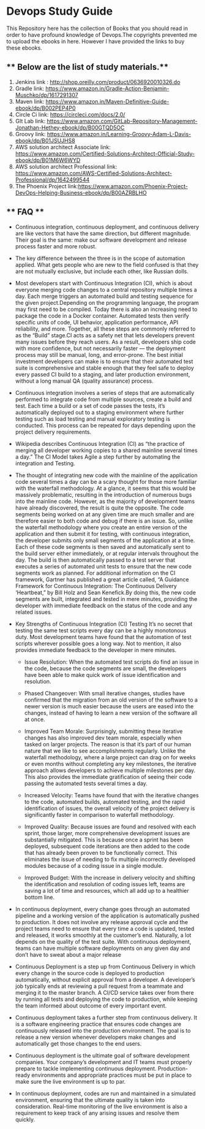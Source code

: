 # Devops Study Guide

This Repository here has the collection of Books that you should read in order to have profound knowledge of Devops.The copyrights prevented me to upload the ebooks in here. However I have provided the links to buy these ebooks.

** Below are the list of study materials.**
---

1. Jenkins link : http://shop.oreilly.com/product/0636920010326.do
2. Gradle link: https://www.amazon.in/Gradle-Action-Benjamin-Muschko/dp/1617291307
3. Maven link: https://www.amazon.in/Maven-Definitive-Guide-ebook/dp/B002PEP4P0
4. Circle Ci link: https://circleci.com/docs/2.0/
5. GIt Lab link: https://www.amazon.com/GitLab-Repository-Management-Jonathan-Hethey-ebook/dp/B00GTQD5OC
6. Groovy link: https://www.amazon.in/Learning-Groovy-Adam-L-Davis-ebook/dp/B01JSUJHS8
7. AWS solution architect Associate link: https://www.amazon.com/Certified-Solutions-Architect-Official-Study-ebook/dp/B01M6W6WYD
8. AWS solution architect Professional link: https://www.amazon.com/AWS-Certified-Solutions-Architect-Professional/dp/1642499544
9. The Phoenix Project link:https://www.amazon.com/Phoenix-Project-DevOps-Helping-Business-ebook/dp/B00AZRBLHO

** FAQ  **
---

+ Continuous integration, continuous deployment, and continuous delivery are like vectors that have the  same direction, but different magnitude. Their goal is the same: make our software development and release process faster and more robust.
+ The key difference between the three is in the scope of automation applied. What gets people who are new to the field confused is that they are not mutually exclusive, but include each other, like Russian dolls.
+ Most developers start with Continuous Integration (CI), which is about everyone merging code changes to a central repository multiple times a day. Each merge triggers an automated build and testing sequence for the given project.Depending on the programming language, the program may first need to be compiled. Today there is also an increasing need to package the code in a Docker container. Automated tests then verify specific units of code, UI behavior, application performance, API reliability, and more. Together, all these steps are commonly referred to as the “Build” stage.CI acts as a safety net that lets developers prevent many issues before they reach users. As a result, developers ship code with more confidence, but not necessarily faster — the deployment process may still be manual, long, and error-prone. The best initial investment developers can make is to ensure that their automated test suite is comprehensive and stable enough that they feel safe to deploy every passed CI build to a staging, and later production environment, without a long manual QA (quality assurance) process.

+ Continuous integration involves a series of steps that are automatically performed to integrate code from multiple sources, create a build and test. Each time a build or a set of code passes the tests, it’s automatically deployed out to a staging environment where further testing such as load testing and manual exploratory testing is conducted. This process can be repeated for days depending upon the project delivery requirements.

+ Wikipedia describes Continuous Integration (CI) as “the practice of merging all developer working copies to a shared mainline several times a day.” The CI Model takes Agile a step further by automating the integration and Testing.

+ The thought of integrating new code with the mainline of the application code several times a day can be a scary thought for those more familiar with the waterfall methodology. At a glance, it seems that this would be massively problematic, resulting in the introduction of numerous bugs into the mainline code. However, as the majority of development teams have already discovered, the result is quite the opposite. The code segments being worked on at any given time are much smaller and are therefore easier to both code and debug if there is an issue. So, unlike the waterfall methodology where you create an entire version of the application and then submit it for testing, with continuous integration, the developer submits only small segments of the application at a time. Each of these code segments is then saved and automatically sent to the build server either immediately, or at regular intervals throughout the day. The build is then automatically passed to a test server that executes a series of automated unit tests to ensure that the new code segments work as planned. For additional information on the CI framework, Gartner has published a great article called, “A Guidance Framework for Continuous Integration: The Continuous Delivery ‘Heartbeat,” by Bill Holz and Sean Kenefick.By doing this, the new code segments are built, integrated and tested in mere minutes, providing the developer with immediate feedback on the status of the code and any related issues.

+ Key Strengths of Continuous Integration (CI) Testing
It’s no secret that testing the same test scripts every day can be a highly monotonous duty. Most development teams have found that the automation of test scripts wherever possible goes a long way. Not to mention, it also provides immediate feedback to the developer in mere minutes.
    - Issue Resolution: When the automated test scripts do find an issue in the code, because the code  segments are small, the developers have been able to make quick work of issue identification and resolution.

    - Phased Changeover: With small iterative changes, studies have confirmed that the migration from an old version of the software to a newer version is much easier because the users are eased into the changes, instead of having to learn a new version of the software all at once.

    - Improved Team Morale: Surprisingly, submitting these iterative changes has also improved dev team morale, especially when tasked on larger projects. The reason is that it’s part of our human nature that we like to see accomplishments regularly. Unlike the waterfall methodology, where a large project can drag on for weeks or even months without completing any key milestones, the iterative approach allows developers to achieve multiple milestones per day. This also provides the immediate gratification of seeing their code passing the automated tests several times a day.

    - Increased Velocity: Teams have found that with the iterative changes to the code, automated builds, automated testing, and the rapid identification of issues, the overall velocity of the project delivery is significantly faster in comparison to waterfall methodology.

    - Improved Quality:
    Because issues are found and resolved with each sprint, those larger, more comprehensive development issues are substantially mitigated. This is because once a sprint has been deployed, subsequent code iterations are then added to the code that has already been proven to be functionally correct. This eliminates the issue of needing to fix multiple incorrectly developed modules because of a coding issue in a single module.

    - Improved Budget:
    With the increase in delivery velocity and shifting the identification and resolution of coding issues left, teams are saving a lot of time and resources, which all add up to a healthier bottom line.

+ In continuous deployment, every change goes through an automated pipeline and a working version of the application is automatically pushed to production. It does not involve any release approval cycle and the project teams need to ensure that every time a code is updated, tested and released, it works smoothly at the customer’s end. Naturally, a lot depends on the quality of the test suite. With continuous deployment, teams can have multiple software deployments on any given day and don’t have to sweat about a major release

+ Continuous Deployment is a step up from Continuous Delivery in which every change in the source code is deployed to production automatically, without explicit approval from a developer. A developer’s job typically ends at reviewing a pull request from a teammate and merging it to the master branch. A CI/CD service takes over from there by running all tests and deploying the code to production, while keeping the team informed about outcome of every important event.

+ Continuous deployment takes a further step from continuous delivery. It is a software engineering practice that ensures code changes are continuously released into the production environment. The goal is to release a new version whenever developers make changes and automatically get those changes to the end users. 

+ Continuous deployment is the ultimate goal of software development companies. Your company’s development and IT teams must properly prepare to tackle implementing continuous deployment. Production-ready environments and appropriate practices must be put in place to make sure the live environment is up to par. 

+ In continuous deployment, codes are run and maintained in a simulated environment, ensuring that the ultimate quality is taken into consideration. Real-time monitoring of the live environment is also a requirement to keep track of any arising issues and resolve them quickly. 